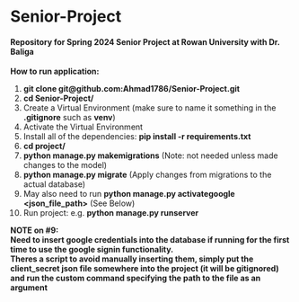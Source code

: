 # Senior-Project
#### Repository for Spring 2024 Senior Project at Rowan University with Dr. Baliga 

  **How to run application:**
  <ol>
  <li><b>git clone git@github.com:Ahmad1786/Senior-Project.git</b> </li>
  <li><b>cd Senior-Project/</b></li>
  <li>Create a Virtual Environment (make sure to name it something in the <b>.gitignore</b> such as <b>venv</b>)</li>
  <li>Activate the Virtual Environment</li>
  <li>Install all of the dependencies: <b>pip install -r requirements.txt</b></li>
  <li><b>cd project/</b></li>
  <li><b>python manage.py makemigrations</b> (Note: not needed unless made changes to the model)</li>
  <li><b>python manage.py migrate</b> (Apply changes from migrations to the actual database)</li>
  <li>May also need to run <b>python manage.py activategoogle &lt;json_file_path&gt;</b> (See Below) </li>
  <li>Run project: e.g. <b>python manage.py runserver</b></li>
  </ol>

  **NOTE on #9: <br> Need to insert google credentials into the database if running for the first time to use the google signin functionality. <br> Theres a script to avoid manually inserting them, simply put the client_secret json file somewhere into the project (it will be gitignored) and run the custom command specifying the path to the file as an argument**